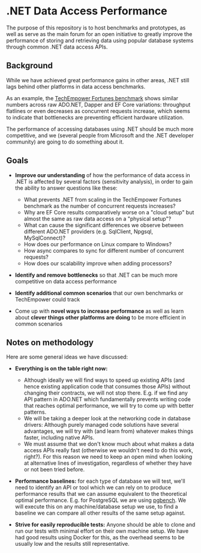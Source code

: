 # .NET Data Access Performance
The purpose of this repository is to host benchmarks and prototypes, as well as serve as the main forum for an open initiative to greatly improve the performance of storing and retrieving data using popular database systems through common .NET data access APIs.

## Background

While we have achieved great performance gains in other areas, .NET still lags behind other platforms in data access benchmarks.

As an example, the [TechEmpower Fortunes benchmark](https://www.techempower.com/benchmarks/) shows similar numbers across raw ADO.NET, Dapper and EF Core variations: throughput flatlines or even decreases as concurrent requests increase, which seems to indicate that bottlenecks are preventing efficient hardware utilization.

The performance of accessing databases using .NET should be much more competitive, and we (several people from Microsoft and the .NET developer community) are going to do something about it.

## Goals

- __Improve our understanding__ of how the performance of data access in .NET is affected by several factors (sensitivity analysis), in order to gain the  ability to answer questions like these:
   - What prevents .NET from scaling in the TechEmpower Fortunes benchmark as the number of concurrent requests increases?
   - Why are EF Core results comparatively worse on a "cloud setup" but almost the same as raw data access on a "physical setup"?
   - What can cause the significant differences we observe between different ADO.NET providers (e.g. SqlClient, Npgsql, MySqlConnect)?
   - How does our performance on Linux compare to Windows?
   - How async compares to sync for different number of concurrent requests?
   - How does our scalability improve when adding processors?


- __Identify and remove bottlenecks__ so that .NET can be much more competitive on data access performance

- __Identify additional common scenarios__ that our own benchmarks or TechEmpower could track

- Come up with __novel ways to increase performance__ as well as learn about  __clever things other platforms are doing__ to be more efficient in common scenarios

## Notes on methodology

Here are some general ideas we have discussed:

- __Everything is on the table right now:__

  - Although ideally we will find ways to speed up existing APIs (and hence existing application code that consumes those APIs) without changing their contracts, we will not stop there. E.g. if we find any API pattern in ADO.NET which fundamentally prevents writing code that reaches optimal performance, we will try to come up with better patterns.
  - We will be taking a deeper look at the networking code in database drivers: Although purely managed code solutions have several advantages, we will try with (and learn from) whatever makes things faster, including native APIs.
  - We must assume that we don't know much about what makes a data access APIs really fast (otherwise we wouldn't need to do this work, right?). For this reason we need to keep an open mind when looking at alternative lines of investigation, regardless of whether they have or not been tried before.


- __Performance baselines:__ for each type of database we will test, we'll need to identify an API or tool which we can rely on to produce performance results that we can assume equivalent to the theoretical optimal performance. E.g. for PostgreSQL we are using [pgbench](https://www.postgresql.org/docs/devel/static/pgbench.html). We will execute this on any machine/database setup we use, to find a baseline we can compare all other results of the same setup against.   

- __Strive for easily reproducible tests:__ Anyone should be able to clone and run our tests with minimal effort on their own machine setup. We have had good results using Docker for this, as the overhead seems to be usually low and the results still representative.
